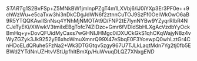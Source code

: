 $START$g1S2BvFSp+Z5MNkBW1jmInpPZgT4m1LXVbj6/iJ0iYXp3Er3PF0e++9chWzWu+e5caTxw3hi3nDkCDgJdWN6f2ztnnCuTOJ9SzFf0OeIWkOwO6aB9R5YTQQKAwIlSnNsq4YNhMjNMOTAt9D/FNP2tE7lynNYBw9YZyqrRIbR4NCJeTyEKi/XWwkV3tmiIxEBgTofc74ZIDzc+Gmr6fVDIdSbHLXgAcVzdbYyOckBmHq+y+DovQFUidMyCaxs7wGHNIJHMgc0iDXUCkGkS1qhCKqWajyN8z4vWyZGZyk3Jk9252yE6xhoWmuXmnrQ99X47eSbqE0F3YcewpQ0whLztGr4CnHDoELdQRuhe5FzNa2+Wk3DTGGtqv5zgy967U7TJLkLaqtMdn7Yg2tj0fb5EBWd2YTdNnUZHtvVStUpfhItBmXp/HuWvuqDLQZ7XNxg$END$